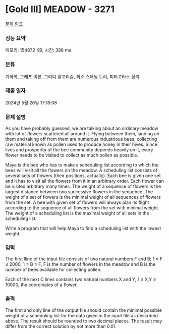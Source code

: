 # [Gold III] MEADOW - 3271 

[문제 링크](https://www.acmicpc.net/problem/3271) 

### 성능 요약

메모리: 154872 KB, 시간: 388 ms

### 분류

기하학, 그래프 이론, 그리디 알고리즘, 최소 스패닝 트리, 피타고라스 정리

### 제출 일자

2024년 5월 26일 17:18:08

### 문제 설명

<p>As you have probably guessed, we are talking about an ordinary meadow with lot of flowers scattered all around it. Flying between them, landing on them and taking off from them are numerous industrious bees, collecting raw material known as pollen used to produce honey in their hives. Since lives and prosperity of the bee community depends heavily on it, every flower needs to be visited to collect as much pollen as possible.</p>

<p>Maya is the bee who has to make a scheduling list according to which the bees will visit all the flowers on the meadow. A scheduling list consists of several sets of flowers (their positions, actually). Each bee is given one set and it has to visit all the flowers from it in an arbitrary order. Each flower can be visited arbitrary many times. The weight of a sequence of flowers is the largest distance between two successive flowers in the sequence. The weight of a set of flowers is the minimal weight of all sequences of flowers from the set. A bee with given set of flowers will always plan its flight according to the sequence of all flowers from the set with minimal weight. The weight of a scheduling list is the maximal weight of all sets in the scheduling list.</p>

<p>Write a program that will help Maya to find a scheduling list with the lowest weight.</p>

### 입력 

 <p>The first lline of the input file consists of two natural numbers F and B; 1 ≤ F ≤ 2000, 1 ≤ B ≤ F, F is the number of flowers in the meadow and B is the number of bees available for collecting pollen.</p>

<p>Each of the next C lines contains two natural numbers X and Y, 1 ≤ X,Y ≤ 10000, the coordinates of a flower.</p>

### 출력 

 <p>The first and only line of the output file should contain the minimal possible weight of a scheduling list for the data given in the input file as described above. The result should be rounded to two decimal places. The result may differ from the correct solution by not more than 0.01.</p>

